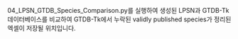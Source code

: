 04_LPSN_GTDB_Species_Comparison.py를 실행하여 생성된 LPSN과 GTDB-Tk 데이터베이스를 비교하여 GTDB-Tk에서 누락된 validly published species가 정리된 엑셀이 저장될 위치입니다.
